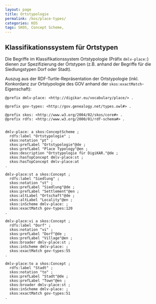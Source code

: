```yaml
---
layout: page
title: Ortstypologie
permalink: /kos/place-types/
categories: KOS
tags: SKOS, Concept Scheme, 
---
```


## Klassifikationssystem für Ortstypen

Die Begriffe im Klassifikationssystem Ortstypologie (Präfix `dmlv-place:`) dienen zur Spezifizierung der Ortstypen (z.B. anhand der Begriffe für die Siedlungstypen Dorf oder Stadt).

Auszug aus der RDF-Turtle-Repräsentation der Ortstypologie (inkl. Konkordanz zur Ortstypologie des GOV anhand der `skos:exactMatch`-Eigenschaft):

```turtle
@prefix dmlv-place: <http://digikar.eu/vocabulary/place/> .

@prefix gov-types: <http://gov.genealogy.net/types.owl#> .

@prefix skos: <http://www.w3.org/2004/02/skos/core#> .
@prefix rdfs: <http://www.w3.org/2000/01/rdf-schema#> .


dmlv-place: a skos:ConceptScheme ;
  rdfs:label "Ortstypologie" ;
  skos:notation "pt" ;
  skos:prefLabel "Ortstypologie"@de ;
  skos:prefLabel "Place Typology"@en ;
  skos:description "Ortstypologie für DigiKAR."@de ;
  skos:hasTopConcept dmlv-place:st ;
  skos:hasTopConcept dmlv-place:at 
.

dmlv-place:st a skos:Concept ;
  rdfs:label "Siedlung" ;
  skos:notation "st" ;
  skos:prefLabel "Siedlung"@de ;
  skos:prefLabel "Settlement"@en ;
  skos:altLabel "Ortschaft"@de ;
  skos:altLabel "Locality"@en ;
  skos:inScheme dmlv-place: ;
  skos:exactMatch gov-types:120
.

dmlv-place:vi a skos:Concept ;
  rdfs:label "Dorf" ;
  skos:notation "vi" ;
  skos:prefLabel "Dorf"@de ;
  skos:prefLabel "Village"@en ;
  skos:broader dmlv-place:st ;
  skos:inScheme dmlv-place: ;
  skos:exactMatch gov-types:55
.

dmlv-place:to a skos:Concept ;
  rdfs:label "Stadt" ;
  skos:notation "to" ;
  skos:prefLabel "Stadt"@de ;
  skos:prefLabel "Town"@en ;
  skos:broader dmlv-place:st ;
  skos:inScheme dmlv-place: ;
  skos:exactMatch gov-types:51
.

```
